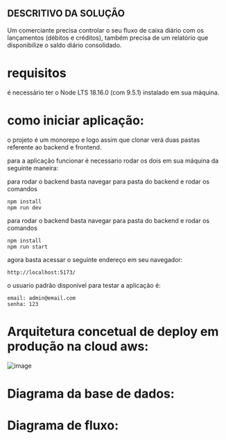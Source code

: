 ## DESCRITIVO DA SOLUÇÃO

Um comerciante precisa controlar o seu fluxo de caixa diário com os lançamentos
(débitos e créditos), também precisa de um relatório que disponibilize o saldo
diário consolidado.

# requisitos

é necessário ter o Node LTS 18.16.0 (com 9.5.1) instalado em sua máquina.

# como iniciar aplicação:

o projeto é um monorepo e logo assim que clonar verá duas pastas referente ao backend e frontend.

para a aplicação funcionar é necessario rodar os dois em sua máquina da seguinte maneira:

para rodar o backend basta navegar para pasta do backend e rodar os comandos

    npm install
    npm run dev

para rodar o backend basta navegar para pasta do backend e rodar os comandos

    npm install
    npm run start

agora basta acessar o seguinte endereço em seu navegador:

    http://localhost:5173/

o usuario padrão disponivel para testar a aplicação é:

    email: admin@email.com
    senha: 123

# Arquitetura concetual de deploy em produção na cloud aws:

![image](https://github.com/Leonardo1695/DesafioNode/assets/46681435/e3a92d32-573b-4160-b0d6-f050e4d78b56)

# Diagrama da base de dados:

# Diagrama de fluxo:
